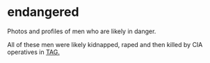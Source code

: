 # endangered
Photos and profiles of men who are likely in danger. 

All of these men were likely kidnapped, raped and then killed by CIA operatives in [TAG.](https://github.com/9413d5ff2a0b4f237a264010b65350e7/TAG)
